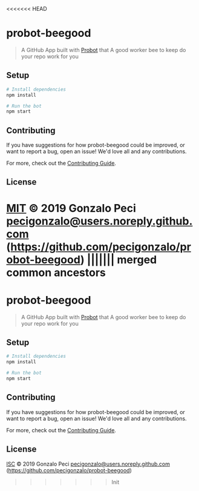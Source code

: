 <<<<<<< HEAD
# probot-beegood

> A GitHub App built with [Probot](https://github.com/probot/probot) that A good worker bee to keep do your repo work for you

## Setup

```sh
# Install dependencies
npm install

# Run the bot
npm start
```

## Contributing

If you have suggestions for how probot-beegood could be improved, or want to report a bug, open an issue! We'd love all and any contributions.

For more, check out the [Contributing Guide](CONTRIBUTING.md).

## License

[MIT](LICENSE) © 2019 Gonzalo Peci <pecigonzalo@users.noreply.github.com> (https://github.com/pecigonzalo/probot-beegood)
||||||| merged common ancestors
=======
# probot-beegood

> A GitHub App built with [Probot](https://github.com/probot/probot) that A good worker bee to keep do your repo work for you

## Setup

```sh
# Install dependencies
npm install

# Run the bot
npm start
```

## Contributing

If you have suggestions for how probot-beegood could be improved, or want to report a bug, open an issue! We'd love all and any contributions.

For more, check out the [Contributing Guide](CONTRIBUTING.md).

## License

[ISC](LICENSE) © 2019 Gonzalo Peci <pecigonzalo@users.noreply.github.com> (https://github.com/pecigonzalo/probot-beegood)
>>>>>>> Init
